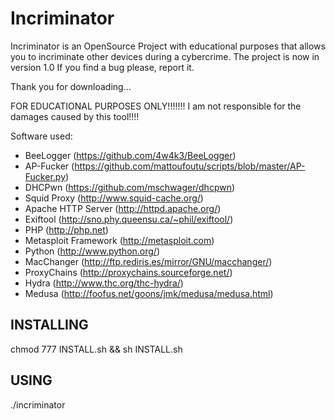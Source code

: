 
# Incriminator

Incriminator is an OpenSource Project with educational purposes that allows you to incriminate other devices during a cybercrime.
The project is now in version 1.0
If you find a bug please, report it.

Thank you for downloading...

FOR EDUCATIONAL PURPOSES ONLY!!!!!!!
I am not responsible for the damages caused by this tool!!!!

Software used:
- BeeLogger (https://github.com/4w4k3/BeeLogger)
- AP-Fucker (https://github.com/mattoufoutu/scripts/blob/master/AP-Fucker.py)
- DHCPwn (https://github.com/mschwager/dhcpwn)
- Squid Proxy (http://www.squid-cache.org/)
- Apache HTTP Server (http://httpd.apache.org/)
- Exiftool (http://sno.phy.queensu.ca/~phil/exiftool/)
- PHP  (http://php.net)
- Metasploit Framework (http://metasploit.com)
- Python (http://www.python.org/)
- MacChanger (http://ftp.rediris.es/mirror/GNU/macchanger/)
- ProxyChains (http://proxychains.sourceforge.net/)
- Hydra (http://www.thc.org/thc-hydra/)
- Medusa (http://foofus.net/goons/jmk/medusa/medusa.html)

INSTALLING
-------------
chmod 777 INSTALL.sh && sh INSTALL.sh


USING
------------
./incriminator
